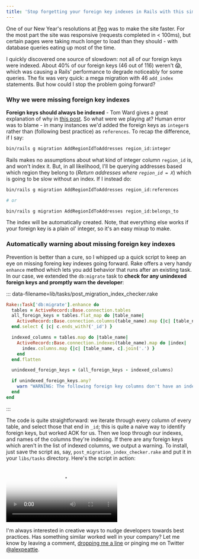```yaml
---
title: 'Stop forgetting your foreign key indexes in Rails with this simple post-migration script'
---
```


One of our New Year's resolutions at [Peg](https://peg.co) was to make the site faster. For the most part the site was responsive (requests completed in < 100ms), but certain pages were taking much longer to load than they should - with database queries eating up most of the time.

<!-- excerpt -->

I quickly discovered one source of slowdown: not all of our foreign keys were indexed. About 40% of our foreign keys (46 out of 116) weren't 😱, which was causing a Rails' performance to degrade noticeably for some queries. The fix was very quick: a mega migration with 46 `add_index` statements. But how could I stop the problem going forward?

### Why we were missing foreign key indexes

**Foreign keys should always be indexed** - Tom Ward gives a great explanation of why in [this post](https://archive.is/i7SLO). So what were we playing at? Human error was to blame - in many instances we'd added the foreign keys as `integer`s rather than (following best practice) as `references`. To recap the difference, if I say:

```bash
bin/rails g migration AddRegionIdToAddresses region_id:integer
```

Rails makes no assumptions about what kind of integer column `region_id` is, and won't index it. But, in all likelihood, I'll be querying addresses based which region they belong to (_Return addresses where `region_id = X`_) which is going to be slow without an index. If I instead do:

```bash
bin/rails g migration AddRegionIdToAddresses region_id:references

# or

bin/rails g migration AddRegionIdToAddresses region_id:belongs_to
```

The index will be automatically created. Note, that everything else works if your foreign key is a plain ol' integer, so it's an easy mixup to make.

### Automatically warning about missing foreign key indexes

Prevention is better than a cure, so I whipped up a quick script to keep an eye on missing foreing key indexes going forward. Rake offers a very handy `enhance` method which lets you add behavior that runs after an existing task. In our case, we extended the `db:migrate` task to **check for any unindexed foreign keys and promptly warn the developer**:

::: data-filename=lib/tasks/post_migration_index_checker.rake

```ruby
Rake::Task['db:migrate'].enhance do
  tables = ActiveRecord::Base.connection.tables
  all_foreign_keys = tables.flat_map do |table_name|
    ActiveRecord::Base.connection.columns(table_name).map {|c| [table_name, c.name].join('.') }
  end.select { |c| c.ends_with?('_id') }

  indexed_columns = tables.map do |table_name|
    ActiveRecord::Base.connection.indexes(table_name).map do |index|
      index.columns.map {|c| [table_name, c].join('.') }
    end
  end.flatten

  unindexed_foreign_keys = (all_foreign_keys - indexed_columns)

  if unindexed_foreign_keys.any?
    warn "WARNING: The following foreign key columns don't have an index, which can hurt performance: #{ unindexed_foreign_keys.join(', ') }"
  end
end
```

:::

The code is quite straightforward: we iterate through every column of every table, and select those that end in `_id`; this is quite a naive way to identify foreign keys, but worked AOK for us. Then we loop through our indexes, and names of the columns they're indexing. If there are any foreign keys which aren't in the list of indexed columns, we output a warning. To install, just save the script as, say, `post_migration_index_checker.rake` and put it in your `libs/tasks` directory. Here's the script in action:

<video autoplay loop poster="https://i.imgur.com/hRYOSiq.jpg">
  <source src="https://i.imgur.com/hRYOSiq.webm" type="video/webm">
  <source src="https://i.imgur.com/hRYOSiq.mp4" type="video/mp4">
</video>

I'm always interested in creative ways to nudge developers towards best practices. Has something similar worked well in your company? Let me know by leaving a comment, [dropping me a line](mailto:me@alexpeattie.com) or pinging me on Twitter [@alexpeattie](https://twitter.com/alexpeattie).
